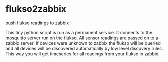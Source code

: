# flukso2zabbix
push flukso readings to zabbix

This tiny python script is run as a permanent service. It connects to the mosquitto server run on the flukso. All sensor readings are passed on to a zabbix server. If devices were unknown to zabbix the flukso will be queried and all devices will be discovered automatically by low level discovery rules.
This way you will get timeseries for all readings from your flukso in zabbix.
